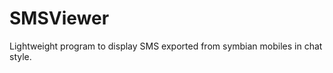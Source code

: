 SMSViewer
=========

Lightweight program to display SMS exported from symbian mobiles in chat style.
